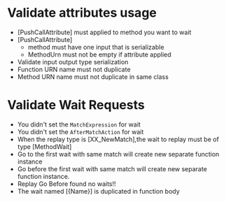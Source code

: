 ﻿# Validate attributes usage
* [PushCallAttribute] must applied to method you want to wait
* [PushCallAttribute] 
	* method must have one input that is serializable
	* MethodUrn must not be empty if attribute applied
* Validate input output type serialization
* Function URN name must not duplicate
* Method URN name must not duplicate in same class

# Validate Wait Requests
* You didn't set the `MatchExpression` for wait
* You didn't set the `AfterMatchAction` for wait
* When the replay type is [XX_NewMatch],the wait to replay  must be of type [MethodWait]
* Go to the first wait with same match will create new separate function instance
* Go before the first wait with same match will create new separate function instance.
* Replay Go Before found no waits!!
* The wait named [{Name}] is duplicated in function body